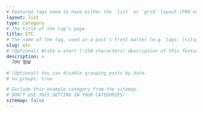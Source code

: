 ```yaml
---
# Featured tags need to have either the `list` or `grid` layout (PRO only).
layout: list
type: category
# The title of the tag's page.
title: ETC
# The name of the tag, used in a post's front matter (e.g. tags: [<slug>]).
slug: etc
# (Optional) Write a short (~150 characters) description of this featured tag.
description: >
  기타 정보

# (Optional) You can disable grouping posts by date.
# no_groups: true

# Exclude this example category from the sitemap.
# DON'T USE THIS SETTING IN YOUR CATEGORIES!
sitemap: false
---
```

